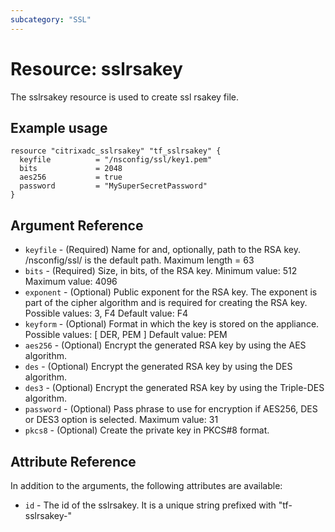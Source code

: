 ```yaml
---
subcategory: "SSL"
---
```


# Resource: sslrsakey

The sslrsakey resource is used to create ssl rsakey file.


## Example usage

```hcl
resource "citrixadc_sslrsakey" "tf_sslrsakey" {
  keyfile          = "/nsconfig/ssl/key1.pem"
  bits             = 2048
  aes256           = true
  password         = "MySuperSecretPassword"
}
```


## Argument Reference

* `keyfile` - (Required) Name for and, optionally, path to the RSA key. /nsconfig/ssl/ is the default path. Maximum length =  63
* `bits` - (Required) Size, in bits, of the RSA key. Minimum value: 512 Maximum value: 4096
* `exponent` - (Optional) Public exponent for the RSA key. The exponent is part of the cipher algorithm and is required for creating the RSA key.  Possible values: 3, F4 Default value: F4
* `keyform` - (Optional) Format in which the key is stored on the appliance. Possible values: [ DER, PEM ] Default value: PEM
* `aes256` - (Optional) Encrypt the generated RSA key by using the AES algorithm.
* `des` - (Optional) Encrypt the generated RSA key by using the DES algorithm.
* `des3` - (Optional) Encrypt the generated RSA key by using the Triple-DES algorithm.
* `password` - (Optional) Pass phrase to use for encryption if AES256, DES or DES3 option is selected. Maximum value: 31
* `pkcs8` - (Optional) Create the private key in PKCS#8 format.

## Attribute Reference

In addition to the arguments, the following attributes are available:

* `id` - The id of the sslrsakey. It is a unique string prefixed with "tf-sslrsakey-"

